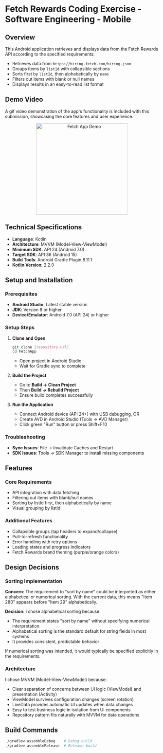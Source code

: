 # Fetch Rewards Coding Exercise - Software Engineering - Mobile

## Overview

This Android application retrieves and displays data from the Fetch Rewards API according to the specified requirements:

- Retrieves data from `https://hiring.fetch.com/hiring.json`
- Groups items by `listId` with collapsible sections
- Sorts first by `listId`, then alphabetically by `name`
- Filters out items with blank or null names
- Displays results in an easy-to-read list format

## Demo Video

A gif video demonstration of the app's functionality is included with this submission, showcasing the core features and user experience.

<div align="center">
  <img src="demo.gif" alt="Fetch App Demo" width="300">
</div>

## Technical Specifications

- **Language**: Kotlin
- **Architecture**: MVVM (Model-View-ViewModel)
- **Minimum SDK**: API 24 (Android 7.0)
- **Target SDK**: API 36 (Android 15)
- **Build Tools**: Android Gradle Plugin 8.11.1
- **Kotlin Version**: 2.2.0

## Setup and Installation

### Prerequisites
- **Android Studio**: Latest stable version
- **JDK**: Version 8 or higher 
- **Device/Emulator**: Android 7.0 (API 24) or higher

### Setup Steps

1. **Clone and Open**
   ```bash
   git clone [repository-url]
   cd FetchApp
   ```
   - Open project in Android Studio
   - Wait for Gradle sync to complete

2. **Build the Project**
   - Go to **Build → Clean Project**
   - Then **Build → Rebuild Project**
   - Ensure build completes successfully

3. **Run the Application**
   - Connect Android device (API 24+) with USB debugging, OR
   - Create AVD in Android Studio (Tools → AVD Manager)
   - Click green "Run" button or press Shift+F10

### Troubleshooting
- **Sync Issues**: File → Invalidate Caches and Restart
- **SDK Issues**: Tools → SDK Manager to install missing components

## Features

### Core Requirements
- API integration with data fetching
- Filtering out items with blank/null names
- Sorting by listId first, then alphabetically by name
- Visual grouping by listId

### Additional Features
- Collapsible groups (tap headers to expand/collapse)
- Pull-to-refresh functionality
- Error handling with retry options
- Loading states and progress indicators
- Fetch Rewards brand theming (purple/orange colors)

## Design Decisions

### Sorting Implementation
**Concern**: The requirement to "sort by name" could be interpreted as either alphabetical or numerical sorting. With the current data, this means "Item 280" appears before "Item 29" alphabetically.

**Decision**: I chose alphabetical sorting because:
- The requirement states "sort by name" without specifying numerical interpretation
- Alphabetical sorting is the standard default for string fields in most systems
- It provides consistent, predictable behavior

If numerical sorting was intended, it would typically be specified explicitly in the requirements.

### Architecture
 I chose MVVM (Model-View-ViewModel) because:
- Clear separation of concerns between UI logic (ViewModel) and presentation (Activity)
- ViewModel survives configuration changes (screen rotation)
- LiveData provides automatic UI updates when data changes
- Easy to test business logic in isolation from UI components
- Repository pattern fits naturally with MVVM for data operations

## Build Commands

```bash
./gradlew assembleDebug    # Debug build
./gradlew assembleRelease  # Release build
```
